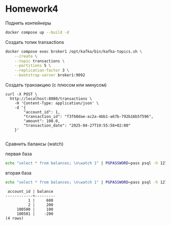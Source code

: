 Homework4
====

Поднять контейнеры
```bash
docker compose up --build -d
```


Создать топик transactions

```bash
docker compose exec broker1 /opt/kafka/bin/kafka-topics.sh \
    --create \
    --topic transactions \
    --partitions 5 \
    --replication-factor 3 \
    --bootstrap-server broker1:9092
```


Создать транзакцию (с плюсом или минусом)
```
curl -X POST \
  http://localhost:8080/transactions \
    -H 'Content-Type: application/json' \
    -d '{
        "account_id": 1,
        "transaction_id": "f3f60dae-ac2a-4bb1-a67b-792b16b5f596",
        "amount": 100.0,
        "transaction_date": "2025-04-27T19:55:58+02:00"
    }'
   
```

Сравнить балансы (watch)

первая база
```bash
echo "select * from balances; \n\watch 1" | PGPASSWORD=pass psql -h 127.0.0.1 -p 5432 -U user db 
```

вторая база
```bash
echo "select * from balances; \n\watch 1" | PGPASSWORD=pass psql -h 127.0.0.1 -p 5433 -U user db 
```


```
 account_id | balance 
------------+---------
          1 |     600
          2 |     200
     100500 |     100
     100501 |    -200
(4 rows)

```
